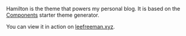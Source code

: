 Hamilton is the theme that powers my personal blog. It is based on the [Components](http://components.underscores.me/) starter theme generator.

You can view it in action on [leefreeman.xyz](https://leefreeman.xyz). 
